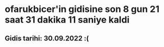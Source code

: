 # ofarukbicer'in gidisine son 8 gun 21 saat 31 dakika 11 saniye kaldi

## Gidis tarihi: 30.09.2022 :(
